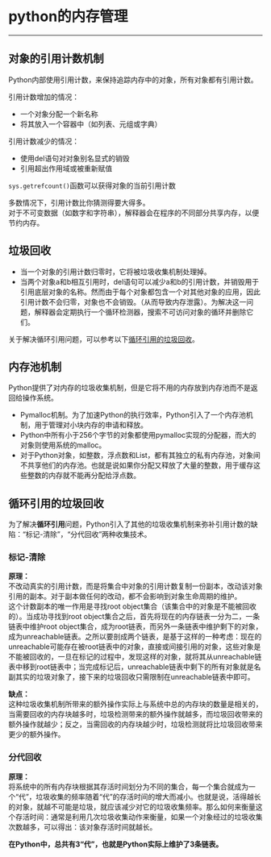 # python的内存管理

----
## 对象的引用计数机制
Python内部使用引用计数，来保持追踪内存中的对象，所有对象都有引用计数。  

引用计数增加的情况：  
  * 一个对象分配一个新名称
  * 将其放入一个容器中（如列表、元组或字典）

引用计数减少的情况：  
  * 使用del语句对对象别名显式的销毁
  * 引用超出作用域或被重新赋值

`sys.getrefcount()`函数可以获得对象的当前引用计数  

多数情况下，引用计数比你猜测得要大得多。  
对于不可变数据（如数字和字符串），解释器会在程序的不同部分共享内存，以便节约内存。  

## 垃圾回收
  * 当一个对象的引用计数归零时，它将被垃圾收集机制处理掉。
  * 当两个对象a和b相互引用时，del语句可以减少a和b的引用计数，并销毁用于引用底层对象的名称。然而由于每个对象都包含一个对其他对象的应用，因此引用计数不会归零，对象也不会销毁。（从而导致内存泄露）。为解决这一问题，解释器会定期执行一个循环检测器，搜索不可访问对象的循环并删除它们。

关于解决循环引用问题，可以参考以下[循环引用的垃圾回收](#循环引用的垃圾回收)。  

## 内存池机制
Python提供了对内存的垃圾收集机制，但是它将不用的内存放到内存池而不是返回给操作系统。  
  * Pymalloc机制。为了加速Python的执行效率，Python引入了一个内存池机制，用于管理对小块内存的申请和释放。
  * Python中所有小于256个字节的对象都使用pymalloc实现的分配器，而大的对象则使用系统的malloc。
  * 对于Python对象，如整数，浮点数和List，都有其独立的私有内存池，对象间不共享他们的内存池。也就是说如果你分配又释放了大量的整数，用于缓存这些整数的内存就不能再分配给浮点数。

## 循环引用的垃圾回收
为了解决**循环引用**问题，Python引入了其他的垃圾收集机制来弥补引用计数的缺陷：“标记-清除”，“分代回收”两种收集技术。  

### 标记-清除
**原理：**  
不改动真实的引用计数，而是将集合中对象的引用计数复制一份副本，改动该对象引用的副本。对于副本做任何的改动，都不会影响到对象生命周期的维护。  
这个计数副本的唯一作用是寻找root object集合（该集合中的对象是不能被回收的）。当成功寻找到root object集合之后，首先将现在的内存链表一分为二，一条链表中维护root object集合，成为root链表，而另外一条链表中维护剩下的对象，成为unreachable链表。之所以要剖成两个链表，是基于这样的一种考虑：现在的unreachable可能存在被root链表中的对象，直接或间接引用的对象，这些对象是不能被回收的，一旦在标记的过程中，发现这样的对象，就将其从unreachable链表中移到root链表中；当完成标记后，unreachable链表中剩下的所有对象就是名副其实的垃圾对象了，接下来的垃圾回收只需限制在unreachable链表中即可。  

**缺点：**  
这种垃圾收集机制所带来的额外操作实际上与系统中总的内存块的数量是相关的，当需要回收的内存块越多时，垃圾检测带来的额外操作就越多，而垃圾回收带来的额外操作就越少；反之，当需回收的内存块越少时，垃圾检测就将比垃圾回收带来更少的额外操作。

### 分代回收
**原理：**  
将系统中的所有内存块根据其存活时间划分为不同的集合，每一个集合就成为一个“代”，垃圾收集的频率随着“代”的存活时间的增大而减小。也就是说，活得越长的对象，就越不可能是垃圾，就应该减少对它的垃圾收集频率。那么如何来衡量这个存活时间：通常是利用几次垃圾收集动作来衡量，如果一个对象经过的垃圾收集次数越多，可以得出：该对象存活时间就越长。  

**在Python中，总共有3“代”，也就是Python实际上维护了3条链表。**  